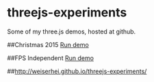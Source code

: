 # threejs-experiments
Some of my three.js demos, hosted at github.

##Christmas 2015
[Run demo](http://weiserhei.github.io/threejs-experiments/christmas2015/)

##FPS Independent
[Run demo](http://weiserhei.github.io/threejs-experiments/fpsindependent/)

##http://weiserhei.github.io/threejs-experiments/
